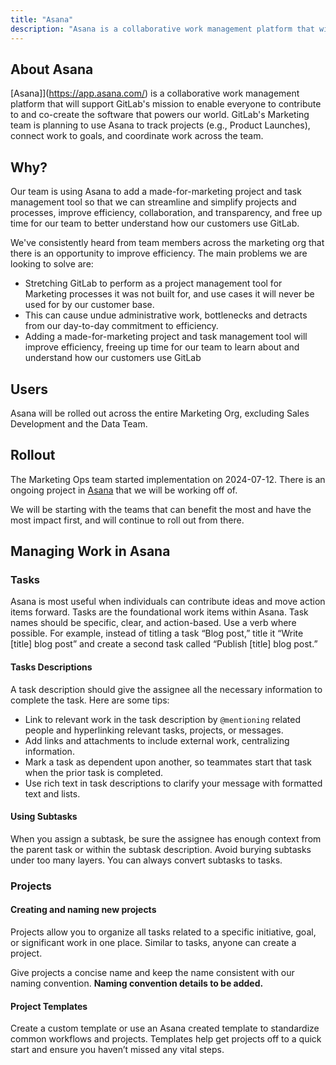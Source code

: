 ```yaml
---
title: "Asana"
description: "Asana is a collaborative work management platform that will support GitLab's mission to enable everyone to contribute to and co-create the software that powers our world. GitLab's Marketing team is planning to use Asana to track projects (e.g., Product Launches), connect work to goals, and coordinate work across the team. Asana will have access to Orange data including pre-release product launch information and GitLab issues and epics in private projects."
---
```


## About Asana

[Asana]](https://app.asana.com/) is a collaborative work management platform that will support GitLab's mission to enable everyone to contribute to and co-create the software that powers our world. GitLab's Marketing team is planning to use Asana to track projects (e.g., Product Launches), connect work to goals, and coordinate work across the team.

## Why?

Our team is using Asana to add a made-for-marketing project and task management tool so that we can streamline and simplify projects and processes, improve efficiency, collaboration, and transparency, and free up time for our team to better understand how our customers use GitLab.

We've consistently heard from team members across the marketing org that there is an opportunity to improve efficiency. The main problems we are looking to solve are:

- Stretching GitLab to perform as a project management tool for Marketing processes it was not built for, and use cases it will never be used for by our customer base. 
- This can cause undue administrative work, bottlenecks and detracts from our day-to-day commitment to efficiency. 
- Adding a made-for-marketing project and task management tool will improve efficiency, freeing up time for our team to learn about and understand how our customers use GitLab

## Users

Asana will be rolled out across the entire Marketing Org, excluding Sales Development and the Data Team. 

## Rollout

The Marketing Ops team started implementation on 2024-07-12. There is an ongoing project in [Asana](https://app.asana.com/0/1207801099246898/1207801099246898) that we will be working off of.

We will be starting with the teams that can benefit the most and have the most impact first, and will continue to roll out from there.

## Managing Work in Asana

### Tasks

Asana is most useful when individuals can contribute ideas and move action items forward. Tasks are the foundational work items within Asana. Task names should be specific, clear, and action-based. Use a verb where possible. For example, instead of titling a task “Blog post,” title it “Write [title] blog post” and create a second task called “Publish [title] blog post.”

#### Tasks Descriptions

A task description should give the assignee all the necessary information to complete the task. Here are some tips:

- Link to relevant work in the task description by `@mentioning` related people and hyperlinking relevant tasks, projects, or messages.
- Add links and attachments to include external work, centralizing information.
- Mark a task as dependent upon another, so teammates start that task when the prior task is completed.
- Use rich text in task descriptions to clarify your message with formatted text and lists.

#### Using Subtasks

When you assign a subtask, be sure the assignee has enough context from the parent task or within the subtask description. Avoid burying subtasks under too many layers. You can always convert subtasks to tasks.

### Projects

#### Creating and naming new projects

Projects allow you to organize all tasks related to a specific initiative, goal, or significant work in one place. Similar to tasks, anyone can create a project.

Give projects a concise name and keep the name consistent with our naming convention. **Naming convention details to be added.**

#### Project Templates

Create a custom template or use an Asana created template to standardize common workflows and projects. Templates help get projects off to a quick start and ensure you haven’t missed any vital steps.
